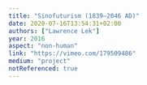 ```yaml
---
title: "Sinofuturism (1839–2046 AD)"
date: 2020-07-16T13:54:31+02:00
authors: ["Lawrence Lek"]
year: 2016
aspect: "non-human"
link: "https://vimeo.com/179509486"
medium: "project"
notReferenced: true
---
```

